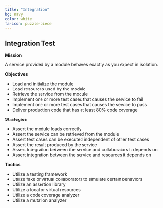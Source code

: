 ```yaml
---
title: "Integration"
bg: navy
color: white
fa-icon: puzzle-piece
---
```


## Integration Test

**Mission**

A service provided by a module behaves exactly as you expect in isolation.

**Objectives**

* Load and initialize the module
* Load resources used by the module
* Retrieve the service from the module
* Implement one or more test cases that causes the service to fail
* Implement one or more test cases that causes the service to pass
* Deliver production code that has at least 80% code coverage

**Strategies**

* Assert the module loads correctly
* Assert the service can be retrieved from the module
* Assert test cases can be executed independent of other test cases
* Assert the result produced by the service
* Assert integration between the service and collaborators it depends on
* Assert integration between the service and resources it depends on

**Tactics**

* Utilize a testing framework
* Utilize fake or virtual collaborators to simulate certain behaviors
* Utilize an assertion library
* Utilize a local or virtual resources
* Utilize a code coverage analyzer
* Utilize a mutation analyzer

